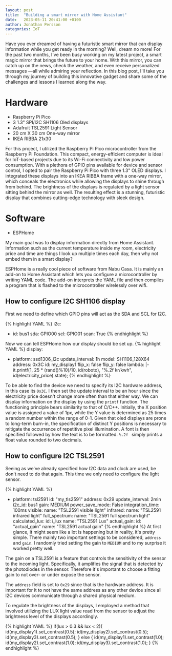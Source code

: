 ```yaml
---
layout: post
title:  "Building a smart mirror with Home Assistant"
date:   2023-05-11 20:41:00 +0100
author: Jonathan Persson
categories: IoT
---
```


Have you ever dreamed of having a futuristic smart mirror that can display information while you get ready in the morning? Well, dream no more! For the past two months, I've been busy working on my latest project, a smart magic mirror that brings the future to your home. With this mirror, you can catch up on the news, check the weather, and even receive personalized messages —all while admiring your reflection. In this blog post, I'll take you through my journey of building this innovative gadget and share some of the challenges and lessons I learned along the way.

# Hardware

* Raspberry Pi Pico
* 3 1.3" SPI/I2C SH1106 Oled displays
* Adafruit TSL2591 Light Sensor
* 20 cm X 30 cm One-way mirror
* IKEA RIBBA 21x30

For this project, I utilized the Raspberry Pi Pico microcontroller from the Raspberry Pi Foundation. This compact, energy-efficient computer is ideal for IoT-based projects due to its Wi-Fi connectivity and low power consumption. With a plethora of GPIO pins available for device and sensor control, I opted to pair the Raspberry Pi Pico with three 1.3" OLED displays. I integrated these displays into an IKEA RIBBA frame with a one-way mirror, which conceals the electronics while allowing the displays to shine through from behind. The brightness of the displays is regulated by a light sensor sitting behind the mirror as well. The resulting effect is a stunning, futuristic display that combines cutting-edge technology with sleek design.

# Software

* ESPHome

My main goal was to display information directly from Home Assistant. Information such as the current temperature inside my room, electricity price and time are things I look up multiple times each day, then why not embed them in a smart display?

ESPHome is a really cool piece of software from Nabu Casa. It is mainly an add-on to Home Assistant which lets you configure a microcontroller by writing YAML code. The add-on interprets the YAML file and then compiles a program that is flashed to the microcontroller wirelessly over wifi.

## How to configure I2C SH1106 display

First we need to define which GPIO pins will act as the SDA and SCL for I2C.

{% highlight YAML %}
i2c:
  - id: bus1
    sda: GPIO00
    scl: GPIO01
    scan: True
{% endhighlight %}

Now we can tell ESPHome how our display should be set up.
{% highlight YAML %}
display:
  - platform: ssd1306_i2c
    update_interval: 1h
    model: SH1106_128X64
    address: 0x3C
    id: my_display1
    flip_x: false
    flip_y: false
    lambda: |-
      it.printf(1, 25 * (rand()%10)/10, id(roboto), "%.2f kr/kwh", id(electricity_price).state);
{% endhighlight %}

To be able to find the device we need to specify its I2C hardware address, in this case its `0x3C`. I then set the update interval to be an hour since the electricity price doesn't change more often than that either way. We can display information on the display by using the `printf` function. The functioning principle bears similarity to that of C/C++. Initially, the X position value is assigned a value of 1px, while the Y value is determined as 25 times a random number within the range of 0-1. Given that oled displays are prone to long-term burn-in, the specification of distinct Y positions is necessary to mitigate the occurrence of repetitive pixel illumination. A font is then specified followed by how the text is to be formatted. `%.2f ` simply prints a float value rounded to two decimals.

## How to configure I2C TSL2591

Seeing as we've already specified how I2C data and clock are used, be don't need to do that again. This time we only need to configure the light sensor.

{% highlight YAML %}
- platform: tsl2591
    id: "my_tls2591"
    address: 0x29
    update_interval: 2min
    i2c_id: bus1
    gain: MEDIUM
    power_save_mode: False
    integration_time: 100ms
    visible:
      name: "TSL2591 visible light"
    infrared:
      name: "TSL2591 infrared light"
    full_spectrum:
      name: "TSL2591 full spectrum light"
    calculated_lux:
      id: i_lux
      name: "TSL2591 Lux"
    actual_gain:
      id: "actual_gain"
      name: "TSL2591 actual gain"
{% endhighlight %}
At first glance, it might seem like a lot is happening but in reality, it's pretty simple. There mainly two important settings to be considered, `address` and `gain`.
I randomly tried setting the gain to `MEDIUM` and to my surprise it worked pretty well. 

The gain on a TSL2591 is a feature that controls the sensitivity of the sensor to the incoming light. Specifically, it amplifies the signal that is detected by the photodiodes in the sensor. Therefore it's important to choose a fitting gain to not over- or under expose the sensor.

The `address` field is set to `0x29` since that is the hardware address. It is important for it to not have the same address as any other device since all I2C devices communicate through a shared physical medium.

To regulate the brightness of the displays, I employed a method that involved utilizing the LUX light value read from the sensor to adjust the brightness level of the displays accordingly.

{% highlight YAML %}
if(lux > 0.3 && lux < 2){
    id(my_display1).set_contrast(0.5);
    id(my_display2).set_contrast(0.5);
    id(my_display3).set_contrast(0.5);
} else {
    id(my_display1).set_contrast(1.0);
    id(my_display2).set_contrast(1.0);
    id(my_display3).set_contrast(1.0);
}
{% endhighlight %}